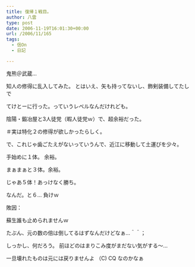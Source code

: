 ```yaml
---
title: 復帰１戦目。
author: 八雲
type: post
date: 2006-11-19T16:01:30+00:00
url: /2006/11/165
tags:
  - 信On
  - 日記

---
```

鬼熊＠武蔵…
  
知人の修得に乱入してみた。 とはいえ、矢も持ってないし、飾剣装備してたしで
  
てけとーに行った。っていうレベルなんだけれども。
  
陰陽・鍛冶屋と3人徒党（暇人徒党ｗ）で、超余裕だった。
  
＃実は特化２の修得が欲しかったらしく。
  
で、これじゃ歯ごたえがないっていうんで、近江に移動して土運びを少々。

手始めに１体。 余裕。
  
まぁまぁと３体。余裕。
  
じゃあ５体！あっけなく勝ち。
  
なんだ。と６… 負けｗ
  
敗因：
  
蘇生誰も止められませんｗ
  
たぶん、元の数の倍は倒してるはずなんだけどなぁ…＾＾；

しっかし、何だろう。 前ほどのはまりこみ度がまだない気がする～…
  
一旦壊れたものは元には戻りませんよ （C) CQ なのかなぁ
